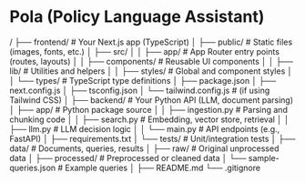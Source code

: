 # Pola (Policy Language Assistant)

/
├── frontend/                     # Your Next.js app (TypeScript)
│   ├── public/                   # Static files (images, fonts, etc.)
│   ├── src/
│   │   ├── app/                  # App Router entry points (routes, layouts)
│   │   ├── components/           # Reusable UI components
│   │   ├── lib/                  # Utilities and helpers
│   │   ├── styles/               # Global and component styles
│   │   └── types/                # TypeScript type definitions
│   ├── package.json
│   ├── next.config.js
│   ├── tsconfig.json
│   └── tailwind.config.js       # (if using Tailwind CSS)
│
├── backend/                      # Your Python API (LLM, document parsing)
│   ├── app/                      # Python package source
│   │   ├── ingestion.py          # Parsing and chunking code
│   │   ├── search.py             # Embedding, vector store, retrieval
│   │   ├── llm.py                # LLM decision logic
│   │   └── main.py               # API endpoints (e.g., FastAPI)
│   ├── requirements.txt
│   └── tests/                    # Unit/integration tests
│
├── data/                         # Documents, queries, results
│   ├── raw/                      # Original unprocessed data
│   ├── processed/                # Preprocessed or cleaned data
│   └── sample-queries.json       # Example queries
│
├── README.md
└── .gitignore

